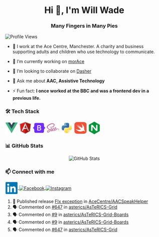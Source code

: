 <h1 align="center">Hi 👋, I'm Will Wade</h1>
<h3 align="center">Many Fingers in Many Pies</h3>

<p align="left"> <img src="https://komarev.com/ghpvc/?username=willwade" alt="Profile Views" /> </p>

- 🏢 I work at the Ace Centre, Manchester. A charity and business supporting adults and children who use technology to communicate.

- 🔭 I’m currently working on [morAce](http://github.com/acecentre/morace)

- 👯 I’m looking to collaborate on [Dasher](https://dasher.acecentre.net)

- 💬 Ask me about **AAC, Assistive Technology**

- ⚡ Fun fact: **I once worked at the BBC and was a frontend dev in a previous life.**

### 🛠 Tech Stack

<p align="left">
  <img src="https://github.com/devicons/devicon/raw/v2.16.0/icons/vuejs/vuejs-original.svg" alt="Vue.js" width="40" height="40"/>
  <img src="https://github.com/devicons/devicon/raw/v2.16.0/icons/angularjs/angularjs-original.svg" alt="AngularJS" width="40" height="40"/>
  <img src="https://github.com/devicons/devicon/raw/v2.16.0/icons/bootstrap/bootstrap-plain.svg" alt="Bootstrap" width="40" height="40"/>
  <img src="https://github.com/devicons/devicon/raw/v2.16.0/icons/sass/sass-original.svg" alt="Sass" width="40" height="40"/>
  <img src="https://github.com/devicons/devicon/raw/v2.16.0/icons/python/python-original.svg" alt="Python" width="40" height="40"/>
  <img src="https://github.com/devicons/devicon/raw/v2.16.0/icons/swift/swift-original.svg" alt="Swift" width="40" height="40"/>
  <img src="https://github.com/devicons/devicon/raw/v2.16.0/icons/nginx/nginx-original.svg" alt="Nginx" width="40" height="40"/>
</p>

### 📊 GitHub Stats

<p align="center"> 
  <img src="https://github-readme-stats.vercel.app/api?username=willwade&show_icons=true" alt="GitHub Stats" />
</p>

### 📫 Connect with me

<p align="left">
  <a href="https://linkedin.com/in/willwade" target="_blank">
    <img align="center" src="https://github.com/devicons/devicon/raw/v2.16.0/icons/linkedin/linkedin-original.svg" alt="LinkedIn" width="40" height="40"/>
  </a>
  <a href="https://fb.com/will.wade1" target="_blank">
    <img align="center" src="https://cdn.jsdelivr.net/npm/simple-icons@6.15.0/icons/facebook.svg" alt="Facebook" width="40" height="40"/>
  </a>
  <a href="https://instagram.com/willwade" target="_blank">
    <img align="center" src="https://cdn.jsdelivr.net/npm/simple-icons@6.15.0/icons/instagram.svg" alt="Instagram" width="40" height="40"/>
  </a>
</p>

<!--START_SECTION:activity-->
1. 🚀 Published release [FIx exception](https://github.com/AceCentre/AACSpeakHelper/releases/tag/v2.5.2) in [AceCentre/AACSpeakHelper](https://github.com/AceCentre/AACSpeakHelper)
2. 🗣 Commented on [#647](https://github.com/asterics/AsTeRICS-Grid/issues/647#issuecomment-3409489966) in [asterics/AsTeRICS-Grid](https://github.com/asterics/AsTeRICS-Grid)
3. 🗣 Commented on [#9](https://github.com/asterics/AsTeRICS-Grid-Boards/pull/9#issuecomment-3408199762) in [asterics/AsTeRICS-Grid-Boards](https://github.com/asterics/AsTeRICS-Grid-Boards)
4. 🗣 Commented on [#9](https://github.com/asterics/AsTeRICS-Grid-Boards/pull/9#issuecomment-3407143856) in [asterics/AsTeRICS-Grid-Boards](https://github.com/asterics/AsTeRICS-Grid-Boards)
5. 🗣 Commented on [#647](https://github.com/asterics/AsTeRICS-Grid/issues/647#issuecomment-3405964804) in [asterics/AsTeRICS-Grid](https://github.com/asterics/AsTeRICS-Grid)
<!--END_SECTION:activity-->
